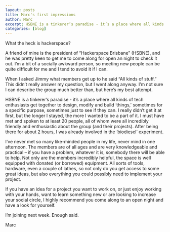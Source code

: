 ```yaml
---
layout: posts
title: Marc's first impressions
author: Marc
excerpt: HSBNE is a tinkerer’s paradise - it’s a place where all kinds of tech enthusiasts get together to design, modify and build ‘things,’ sometimes for a specific purpose, sometimes just to see if they can.
categories: [blog]
---
```



What the heck is hackerspace?

A friend of mine is the president of “Hackerspace Brisbane” (HSBNE), and he was pretty keen to get me to come along for open an night to check it out. I’m a bit of a socially awkward person, so meeting new people can be quite difficult for me and I tend to avoid it if I can.

When I asked Jimmy what members get up to he said “All kinds of stuff.” This didn’t really answer my question, but I went along anyway. I’m not sure I can describe the group much better than, but here’s my best attempt.

<!--break-->

HSBNE is a tinkerer’s paradise - it’s a place where all kinds of tech enthusiasts get together to design, modify and build ‘things,’ sometimes for a specific purpose, sometimes just to see if they can. I really didn’t get it at first, but the longer I stayed, the more I wanted to be a part of it. I must have met and spoken to at least 20 people, all of whom were all incredibly friendly and enthusiastic about the group (and their projects). After being there for about 2 hours, I was already involved in the ‘biodiesel’ experiment.

I’ve never met so many like-minded people in my life, never mind in one afternoon. The members are of all ages and are very knowledgeable and practical – if you have a problem, whatever it is, somebody there will be able to help.
Not only are the members incredibly helpful, the space is well equipped with donated (or borrowed) equipment. All sorts of tools, hardware, even a couple of lathes, so not only do you get access to some great ideas, but also everything you could possibly need to implement your project.

If you have an idea for a project you want to work on, or just enjoy working with your hands, want to learn something new or are looking to increase your social circle, I highly recommend you come along to an open night and have a look for yourself.


I’m joining next week. Enough said.


Marc
